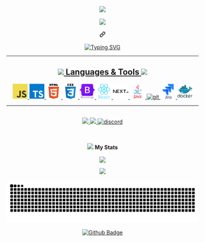 <p align="center"><img src="https://i.imgur.com/A6bWGFl.gif"/>
<br>
<div id="header" align="center">
<img src="https://cdn.dribbble.com/users/1162077/screenshots/3848914/programmer.gif" width="400"/> 

<a id="user-content-necktie-about-me" class="anchor" aria-hidden="true" href="#necktie-about-me"><svg class="octicon octicon-link" viewBox="0 0 16 16" version="1.1" width="16" height="16" aria-hidden="true"><path fill-rule="evenodd" d="M7.775 3.275a.75.75 0 001.06 1.06l1.25-1.25a2 2 0 112.83 2.83l-2.5 2.5a2 2 0 01-2.83 0 .75.75 0 00-1.06 1.06 3.5 3.5 0 004.95 0l2.5-2.5a3.5 3.5 0 00-4.95-4.95l-1.25 1.25zm-4.69 9.64a2 2 0 010-2.83l2.5-2.5a2 2 0 012.83 0 .75.75 0 001.06-1.06 3.5 3.5 0 00-4.95 0l-2.5 2.5a3.5 3.5 0 004.95 4.95l1.25-1.25a.75.75 0 00-1.06-1.06l-1.25 1.25a2 2 0 01-2.83 0z">

![Typing SVG](https://readme-typing-svg.herokuapp.com?color=%236495ED&lines=I'm+Yusuf+Arslan%7C;+I'm+Frontend+Developer+%7C+Turkey%7C;I'm+sharing+my+projects+in+here%7C;I+usually+using+JavaScript+for+my+projects%7C)
  
<hr>
<h2 align="center">
<img src="https://media2.giphy.com/media/QssGEmpkyEOhBCb7e1/giphy.gif?cid=ecf05e47a0n3gi1bfqntqmob8g9aid1oyj2wr3ds3mg700bl&rid=giphy.gif" width ="25"><b> Languages & Tools</b>
 <img src="https://media2.giphy.com/media/QssGEmpkyEOhBCb7e1/giphy.gif?cid=ecf05e47a0n3gi1bfqntqmob8g9aid1oyj2wr3ds3mg700bl&rid=giphy.gif" width ="25">
</h2> 

<a href="https://www.javascripttutorial.net/" target="_blank" rel="noreferrer"> <img src="https://raw.githubusercontent.com/devicons/devicon/master/icons/javascript/javascript-original.svg" alt="javascript" width="40" height="40"/> </a><a href="https://www.typescriptlang.org/" target="_blank" rel="noreferrer"> <img src="https://raw.githubusercontent.com/devicons/devicon/master/icons/typescript/typescript-original.svg" alt="typescript" width="40" height="40"/> </a><a href="https://www.w3schools.com/html/" target="_blank" rel="noreferrer"> <img src="https://raw.githubusercontent.com/devicons/devicon/master/icons/html5/html5-original-wordmark.svg" alt="html5" width="40" height="40"/> </a><a href="https://www.w3schools.com/css/" target="_blank" rel="noreferrer"> <img src="https://raw.githubusercontent.com/devicons/devicon/master/icons/css3/css3-original-wordmark.svg" alt="css3" width="40" height="40"/> </a><a href="https://getbootstrap.com/" target="_blank" rel="noreferrer"> <img src="https://raw.githubusercontent.com/devicons/devicon/master/icons/bootstrap/bootstrap-original-wordmark.svg" alt="bootstrap" width="40" height="40"/> </a>
<a href="https://react.dev/" target="_blank" rel="noreferrer"> <img src="https://raw.githubusercontent.com/devicons/devicon/master/icons/react/react-original-wordmark.svg" alt="react" width="40" height="40"/> </a>
<a href="https://nextjs.org/" target="_blank" rel="noreferrer"> <img src="https://raw.githubusercontent.com/devicons/devicon/master/icons/nextjs/nextjs-original-wordmark.svg" alt="nextjs" width="40" height="40" color="red"/> </a>
<a href="https://www.java.com/tr/" target="_blank" rel="noreferrer"> <img src="https://raw.githubusercontent.com/devicons/devicon/master/icons/java/java-original-wordmark.svg" alt="java" width="40" height="40"/> </a>
<a href="https://git-scm.com/" target="_blank" rel="noreferrer"> <img src="https://www.vectorlogo.zone/logos/git-scm/git-scm-icon.svg" alt="git" width="40" height="40"/> </a> 
<a href="https://www.atlassian.com/software/jira" target="_blank" rel="noreferrer"> <img src="https://raw.githubusercontent.com/devicons/devicon/master/icons/jira/jira-original-wordmark.svg" alt="Jira" width="40" height="40"/> </a> 
<a href="https://www.docker.com/" target="_blank" rel="noreferrer"> <img src="https://raw.githubusercontent.com/devicons/devicon/master/icons/docker/docker-original-wordmark.svg" alt="docker" width="40" height="40"/> </a> 

<!--  renkli slider hr -->
<!--  <img src="https://www.animatedimages.org/data/media/562/animated-line-image-0184.gif" width="1920" />  -->
<hr>
<br>
 <div align="center"> 
  <a href="https://www.linkedin.com/in/yusufarslann/" target="_blank">
    <img src="https://img.shields.io/badge/-LinkedIn-%23333?style=for-the-badge&logo=linkedin&logoColor=blue" target="_blank">
  </a>
  <a href = "mailto:dev.yusufarslan@gmail.com">
    <img src="https://img.shields.io/badge/-Gmail-%23333?style=for-the-badge&logo=gmail&logoColor=reed" target="_blank">
  </a>
  <a href="https://discord.com/channels/lion_yusuf" target="_blank">
   <img alt="discord" src="https://img.shields.io/badge/Discord-%23333?style=for-the-badge&logo=discord&logoColor=#7289d9"/>
  </a>
</div>
<br>
<br>
<p align="center">
 <img src="https://media.giphy.com/media/iY8CRBdQXODJSCERIr/giphy.gif" width="25"> <b>My Stats</b>
</p>
<p align="center">
  <img align="center" src="http://github-readme-streak-stats.herokuapp.com?user=ArslannYusuf&theme=dark&background=000000"/>
</p>

![](./profile-3d-contrib/profile-night-rainbow.svg)

![](https://github.com/BEPb/BEPb/raw/output/github-contribution-grid-snake.svg)

[![Github Badge](https://img.shields.io/badge/-Github-000?style=quare&labelColor=000&logo=Github&logoColor=white&link=link)](https://github.com/ArslannYusuf)
